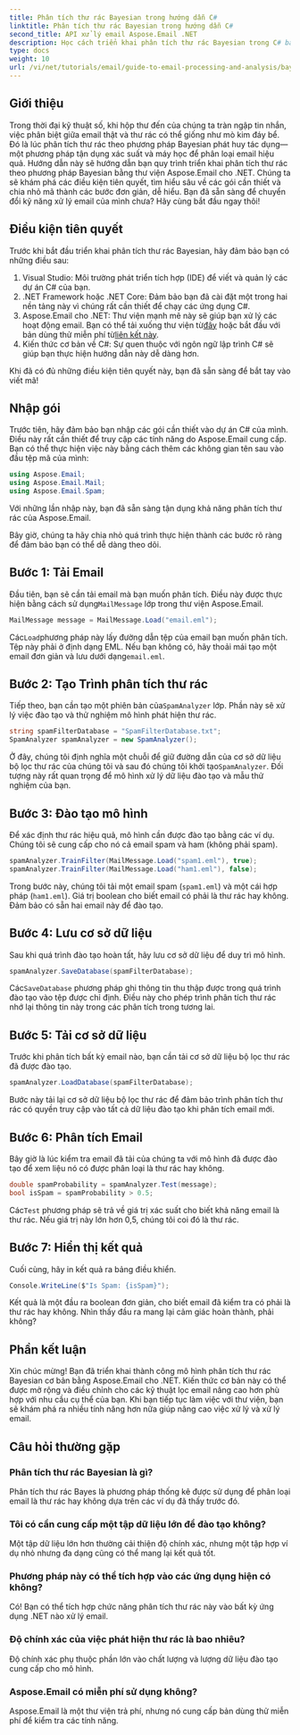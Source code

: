 ```yaml
---
title: Phân tích thư rác Bayesian trong hướng dẫn C#
linktitle: Phân tích thư rác Bayesian trong hướng dẫn C#
second_title: API xử lý email Aspose.Email .NET
description: Học cách triển khai phân tích thư rác Bayesian trong C# bằng Aspose.Email. Hướng dẫn từng bước với thông tin chi tiết về mã để lọc email hiệu quả.
type: docs
weight: 10
url: /vi/net/tutorials/email/guide-to-email-processing-and-analysis/bayesian-spam-analysis-in-csharp/
---
```

## Giới thiệu

Trong thời đại kỹ thuật số, khi hộp thư đến của chúng ta tràn ngập tin nhắn, việc phân biệt giữa email thật và thư rác có thể giống như mò kim đáy bể. Đó là lúc phân tích thư rác theo phương pháp Bayesian phát huy tác dụng—một phương pháp tận dụng xác suất và máy học để phân loại email hiệu quả. Hướng dẫn này sẽ hướng dẫn bạn quy trình triển khai phân tích thư rác theo phương pháp Bayesian bằng thư viện Aspose.Email cho .NET. Chúng ta sẽ khám phá các điều kiện tiên quyết, tìm hiểu sâu về các gói cần thiết và chia nhỏ mã thành các bước đơn giản, dễ hiểu. Bạn đã sẵn sàng để chuyển đổi kỹ năng xử lý email của mình chưa? Hãy cùng bắt đầu ngay thôi!

## Điều kiện tiên quyết

Trước khi bắt đầu triển khai phân tích thư rác Bayesian, hãy đảm bảo bạn có những điều sau:

1. Visual Studio: Môi trường phát triển tích hợp (IDE) để viết và quản lý các dự án C# của bạn.
2. .NET Framework hoặc .NET Core: Đảm bảo bạn đã cài đặt một trong hai nền tảng này vì chúng rất cần thiết để chạy các ứng dụng C#.
3. Aspose.Email cho .NET: Thư viện mạnh mẽ này sẽ giúp bạn xử lý các hoạt động email. Bạn có thể tải xuống thư viện từ[đây](https://releases.aspose.com/email/net/) hoặc bắt đầu với bản dùng thử miễn phí từ[liên kết này](https://releases.aspose.com/).
4. Kiến thức cơ bản về C#: Sự quen thuộc với ngôn ngữ lập trình C# sẽ giúp bạn thực hiện hướng dẫn này dễ dàng hơn.

Khi đã có đủ những điều kiện tiên quyết này, bạn đã sẵn sàng để bắt tay vào viết mã!

## Nhập gói

Trước tiên, hãy đảm bảo bạn nhập các gói cần thiết vào dự án C# của mình. Điều này rất cần thiết để truy cập các tính năng do Aspose.Email cung cấp. Bạn có thể thực hiện việc này bằng cách thêm các không gian tên sau vào đầu tệp mã của mình:

```csharp
using Aspose.Email;
using Aspose.Email.Mail;
using Aspose.Email.Spam;
```

Với những lần nhập này, bạn đã sẵn sàng tận dụng khả năng phân tích thư rác của Aspose.Email.

Bây giờ, chúng ta hãy chia nhỏ quá trình thực hiện thành các bước rõ ràng để đảm bảo bạn có thể dễ dàng theo dõi.

## Bước 1: Tải Email

 Đầu tiên, bạn sẽ cần tải email mà bạn muốn phân tích. Điều này được thực hiện bằng cách sử dụng`MailMessage` lớp trong thư viện Aspose.Email. 

```csharp
MailMessage message = MailMessage.Load("email.eml");
```

 Các`Load`phương pháp này lấy đường dẫn tệp của email bạn muốn phân tích. Tệp này phải ở định dạng EML. Nếu bạn không có, hãy thoải mái tạo một email đơn giản và lưu dưới dạng`email.eml`.

## Bước 2: Tạo Trình phân tích thư rác

 Tiếp theo, bạn cần tạo một phiên bản của`SpamAnalyzer` lớp. Phần này sẽ xử lý việc đào tạo và thử nghiệm mô hình phát hiện thư rác.

```csharp
string spamFilterDatabase = "SpamFilterDatabase.txt";
SpamAnalyzer spamAnalyzer = new SpamAnalyzer();
```

 Ở đây, chúng tôi định nghĩa một chuỗi để giữ đường dẫn của cơ sở dữ liệu bộ lọc thư rác của chúng tôi và sau đó chúng tôi khởi tạo`SpamAnalyzer`. Đối tượng này rất quan trọng để mô hình xử lý dữ liệu đào tạo và mẫu thử nghiệm của bạn.

## Bước 3: Đào tạo mô hình

Để xác định thư rác hiệu quả, mô hình cần được đào tạo bằng các ví dụ. Chúng tôi sẽ cung cấp cho nó cả email spam và ham (không phải spam).

```csharp
spamAnalyzer.TrainFilter(MailMessage.Load("spam1.eml"), true);
spamAnalyzer.TrainFilter(MailMessage.Load("ham1.eml"), false);
```

Trong bước này, chúng tôi tải một email spam (`spam1.eml`) và một cái hợp pháp (`ham1.eml`). Giá trị boolean cho biết email có phải là thư rác hay không. Đảm bảo có sẵn hai email này để đào tạo.

## Bước 4: Lưu cơ sở dữ liệu

Sau khi quá trình đào tạo hoàn tất, hãy lưu cơ sở dữ liệu để duy trì mô hình.

```csharp
spamAnalyzer.SaveDatabase(spamFilterDatabase);
```

 Các`SaveDatabase` phương pháp ghi thông tin thu thập được trong quá trình đào tạo vào tệp được chỉ định. Điều này cho phép trình phân tích thư rác nhớ lại thông tin này trong các phân tích trong tương lai.

## Bước 5: Tải cơ sở dữ liệu

Trước khi phân tích bất kỳ email nào, bạn cần tải cơ sở dữ liệu bộ lọc thư rác đã được đào tạo.

```csharp
spamAnalyzer.LoadDatabase(spamFilterDatabase);
```

Bước này tải lại cơ sở dữ liệu bộ lọc thư rác để đảm bảo trình phân tích thư rác có quyền truy cập vào tất cả dữ liệu đào tạo khi phân tích email mới.

## Bước 6: Phân tích Email

Bây giờ là lúc kiểm tra email đã tải của chúng ta với mô hình đã được đào tạo để xem liệu nó có được phân loại là thư rác hay không. 

```csharp
double spamProbability = spamAnalyzer.Test(message);
bool isSpam = spamProbability > 0.5;
```

 Các`Test` phương pháp sẽ trả về giá trị xác suất cho biết khả năng email là thư rác. Nếu giá trị này lớn hơn 0,5, chúng tôi coi đó là thư rác.

## Bước 7: Hiển thị kết quả

Cuối cùng, hãy in kết quả ra bảng điều khiển.

```csharp
Console.WriteLine($"Is Spam: {isSpam}");
```

Kết quả là một đầu ra boolean đơn giản, cho biết email đã kiểm tra có phải là thư rác hay không. Nhìn thấy đầu ra mang lại cảm giác hoàn thành, phải không?

## Phần kết luận

Xin chúc mừng! Bạn đã triển khai thành công mô hình phân tích thư rác Bayesian cơ bản bằng Aspose.Email cho .NET. Kiến thức cơ bản này có thể được mở rộng và điều chỉnh cho các kỹ thuật lọc email nâng cao hơn phù hợp với nhu cầu cụ thể của bạn. Khi bạn tiếp tục làm việc với thư viện, bạn sẽ khám phá ra nhiều tính năng hơn nữa giúp nâng cao việc xử lý và xử lý email.

## Câu hỏi thường gặp 

### Phân tích thư rác Bayesian là gì?
Phân tích thư rác Bayes là phương pháp thống kê được sử dụng để phân loại email là thư rác hay không dựa trên các ví dụ đã thấy trước đó.

### Tôi có cần cung cấp một tập dữ liệu lớn để đào tạo không?
Một tập dữ liệu lớn hơn thường cải thiện độ chính xác, nhưng một tập hợp ví dụ nhỏ nhưng đa dạng cũng có thể mang lại kết quả tốt.

### Phương pháp này có thể tích hợp vào các ứng dụng hiện có không?
Có! Bạn có thể tích hợp chức năng phân tích thư rác này vào bất kỳ ứng dụng .NET nào xử lý email.

### Độ chính xác của việc phát hiện thư rác là bao nhiêu?
Độ chính xác phụ thuộc phần lớn vào chất lượng và lượng dữ liệu đào tạo cung cấp cho mô hình.

### Aspose.Email có miễn phí sử dụng không?
Aspose.Email là một thư viện trả phí, nhưng nó cung cấp bản dùng thử miễn phí để kiểm tra các tính năng.
